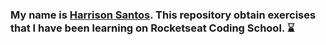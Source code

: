 ### My name is [Harrison Santos](https://www.linkedin.com/in/harrison-santos-664a634a/). This repository obtain exercises that I have been learning on Rocketseat Coding School. :hourglass: 

